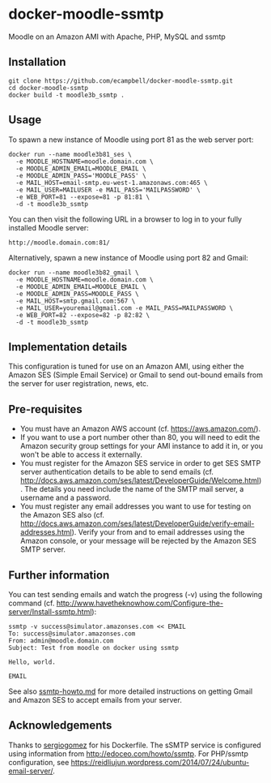 docker-moodle-ssmtp
===================

Moodle on an Amazon AMI with Apache, PHP, MySQL and ssmtp

## Installation

```
git clone https://github.com/ecampbell/docker-moodle-ssmtp.git
cd docker-moodle-ssmtp
docker build -t moodle3b_ssmtp .
```

## Usage

To spawn a new instance of Moodle using port 81 as the web server port:

```
docker run --name moodle3b81_ses \
  -e MOODLE_HOSTNAME=moodle.domain.com \
  -e MOODLE_ADMIN_EMAIL=MOODLE_EMAIL \
  -e MOODLE_ADMIN_PASS='MOODLE_PASS' \
  -e MAIL_HOST=email-smtp.eu-west-1.amazonaws.com:465 \
  -e MAIL_USER=MAILUSER -e MAIL_PASS='MAILPASSWORD' \
  -e WEB_PORT=81 --expose=81 -p 81:81 \
  -d -t moodle3b_ssmtp
```

You can then visit the following URL in a browser to log in to your fully installed Moodle server:

```
http://moodle.domain.com:81/
```

Alternatively, spawn a new instance of Moodle using port 82 and Gmail:
```
docker run --name moodle3b82_gmail \
  -e MOODLE_HOSTNAME=moodle.domain.com \
  -e MOODLE_ADMIN_EMAIL=MOODLE_EMAIL \
  -e MOODLE_ADMIN_PASS=MOODLE_PASS \
  -e MAIL_HOST=smtp.gmail.com:567 \
  -e MAIL_USER=youremail@gmail.com -e MAIL_PASS=MAILPASSWORD \
  -e WEB_PORT=82 --expose=82 -p 82:82 \
  -d -t moodle3b_ssmtp
```

## Implementation details

This configuration is tuned for use on an Amazon AMI, using either the Amazon SES (Simple Email Service)
or Gmail to send out-bound emails from the server for user registration, news, etc.

## Pre-requisites

* You must have an Amazon AWS account (cf. https://aws.amazon.com/).
* If you want to use a port number other than 80, you will need to edit the Amazon security group
settings for your AMI instance to add it in,
or you won't be able to access it externally.
* You must register for the Amazon SES service in order to get 
SES SMTP server authentication details to be able to send emails
(cf. http://docs.aws.amazon.com/ses/latest/DeveloperGuide/Welcome.html).
The details you need include the name of the SMTP mail server, a username and a password.
* You must register any email addresses you want to use for testing on the Amazon SES also
(cf. http://docs.aws.amazon.com/ses/latest/DeveloperGuide/verify-email-addresses.html).
Verify your from and to email addresses using the Amazon console, 
or your message will be rejected by the Amazon SES SMTP server.

## Further information

You can test sending emails and watch the progress (-v) using the following command
(cf. http://www.havetheknowhow.com/Configure-the-server/Install-ssmtp.html):

```
ssmtp -v success@simulator.amazonses.com << EMAIL
To: success@simulator.amazonses.com
From: admin@moodle.domain.com
Subject: Test from moodle on docker using ssmtp

Hello, world.

EMAIL
```

See also [ssmtp-howto.md](https://github.com/ecampbell/docker-moodle-ssmtp/ssmtp-howto.md)
for more detailed instructions on getting Gmail and Amazon SES to accept emails from your server.

## Acknowledgements

Thanks to [sergiogomez](https://github.com/sergiogomez) for his Dockerfile.
The sSMTP service is configured using information from http://edoceo.com/howto/ssmtp.
For PHP/ssmtp configuration, see https://reidliujun.wordpress.com/2014/07/24/ubuntu-email-server/.

